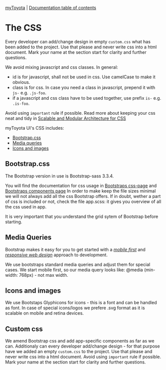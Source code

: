 [myToyota](http://ux.netgroupdigital.com/mytoyota/) | [Documentation table of contents](TOC.md)

# The CSS

Every developer can add/change design in empty `custom.css` what has been added to the project. Use that please and never write css into a html document. Mark your name at the section start for clarity and further questions.

We avoid mixing javascript and css classes. In general: 

* id is for javascript, shall not be used in css. Use camelCase to make it obvious.
* class is for css. In case you need a class in javascript, prepend it with `js-` e.g. `.js-foo`.
* if a javascript and css class have to be used together, use prefix `is-` e.g. `.is-foo`.

Avoid using `important` rule if possible. Read more about keeping your css neat and tidy in [Scalable and Modular Architecture for CSS](https://smacss.com/) 

myToyota UI's CSS includes:

* [Bootstrap.css](#bootstrapcss)
* [Media queries](#media-queries)
* [Icons and images](#icons-images)

## Bootstrap.css

The Bootstrap version in use is Bootstrap-sass 3.3.4.

You will find the documentation for css usage in [Bootstraps css-page](http://getbootstrap.com/css/) and [Bootstraps components page](http://getbootstrap.com/components/)
In order to make keep the file sizes minimal we will not always add all the css Bootstrap offers. If in doubt, wether a part of css is included or not, check the file app.scss: it gives you overview of all the css used in app.

It is very important that you understand the grid sytem of Bootstrap before starting. 

## Media Queries

Bootstrap makes it easy for you to get started with a
[_mobile first_](http://www.lukew.com/presos/preso.asp?26) and [_responsive web
design_](http://www.alistapart.com/articles/responsive-web-design/) approach to
development. 

We use bootstraps standard media queries and adjust them for special cases. We start mobile first, so our media query looks like: @media (min-width: 768px) - not max width.

## Icons and images

We use Bootstaps Glyphicons for icons - this is a font and can be handled as font. In case of special icons/logos we prefere .svg format as it is scalable on mobile and retina devices. 

## Custom css

We amend Bootstrap css and add app-specific components as far as we can. Additionaly can every developer add/change design - for that purpose have we added an empty `custom.css` to the project. Use that please and never write css into a html document. Avoid using `important` rule if possible. Mark your name at the section start for clarity and further questions.

